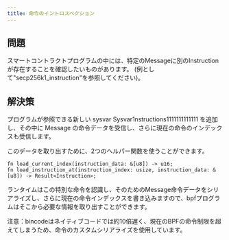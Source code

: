 ```yaml
---
title: 命令のイントロスペクション
---
```


## 問題

スマートコントラクトプログラムの中には、特定のMessageに別のInstructionが存在することを確認したいものがあります。 (例として"secp256k1\_instruction"を参照してください)。

## 解決策

プログラムが参照できる新しい sysvar Sysvar1nstructions1111111111111 を追加し、その中に Message の命令データを受信し、さらに現在の命令のインデックスも受信します。

このデータを取り出すために、2つのヘルパー関数を使うことができます。

```
fn load_current_index(instruction_data: &[u8]) -> u16;
fn load_instruction_at(instruction_index: usize, instruction_data: &[u8]) -> Result<Instruction>;
```

ランタイムはこの特別な命令を認識し、そのためのMessage命令データをシリアライズし、さらに現在の命令インデックスを書き込みますので、bpfプログラムはそこから必要な情報を取り出すことができます。

注意：bincodeはネイティブコードでは約10倍遅く、現在のBPFの命令制限を超えてしまうため、命令のカスタムシリアライズを使用しています。
